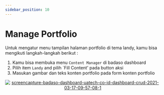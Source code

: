 ```yaml
---
sidebar_position: 10
---
```


# Manage Portfolio

Untuk mengatur menu tampilan halaman portfolio di tema landy, kamu bisa mengikuti langkah-langkah berikut :
1. Kamu bisa membuka menu `Content Manager` di badaso dashboard
2. Pilih item `Landy` and pilih `Fill Content' pada button aksi
3. Masukan gambar dan teks konten portfolio  pada form konten portfolio
<p align="center">
   <a href="https://badaso-docs.uatech.co.id/">
  <img src="http://localhost:3000/img/portfolio-content.png" alt="screencapture-badaso-dashboard-uatech-co-id-dashboard-crud-2021-03-17-09-57-08-1" />
  </a>
</p>


